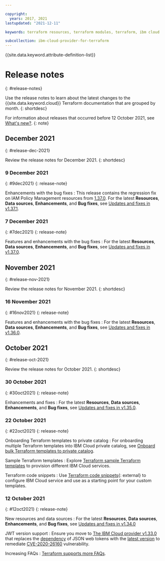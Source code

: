 ```yaml
---

copyright:
  years: 2017, 2021
lastupdated: "2021-12-11"

keywords: terraform resources, terraform modules, terraform, ibm cloud provider, release notes, what's new 

subcollection: ibm-cloud-provider-for-terraform
---
```


{{site.data.keyword.attribute-definition-list}}


# Release notes
{: #release-notes}

Use the release notes to learn about the latest changes to the {{site.data.keyword.cloud}} Terraform documentation that are grouped by month.
{: shortdesc}

For information about releases that occurred before 12 October 2021, see [What's new?](/docs/ibm-cloud-provider-for-terraform?topic=ibm-cloud-provider-for-terraform-new-in-terraform).
{: note}

## December 2021
{: #release-dec-2021}

Review the release notes for December 2021.
{: shortdesc}

### 9 December 2021
{: #9dec2021}
{: release-note}

Enhancements with the bug fixes
:   This release contains the regression fix on IAM Policy Management resources from [1.37.0](https://github.com/IBM-Cloud/terraform-provider-ibm/releases/tag/v1.37.0). For the latest **Resources**, **Data sources**, **Enhancements**, and **Bug fixes**, see [Updates and fixes in v1.37.1](https://github.com/IBM-Cloud/terraform-provider-ibm/releases/tag/v1.37.1).

### 7 December 2021
{: #7dec2021}
{: release-note}

Features and enhancements with the bug fixes
:   For the latest **Resources**, **Data sources**, **Enhancements**, and **Bug fixes**, see [Updates and fixes in v1.37.0](https://github.com/IBM-Cloud/terraform-provider-ibm/releases/tag/v1.37.0).

## November 2021
{: #release-nov-2021}

Review the release notes for November 2021.
{: shortdesc}

### 16 November 2021
{: #16nov2021}
{: release-note}

Features and enhancements with the bug fixes
:   For the latest **Resources**, **Data sources**, **Enhancements**, and **Bug fixes**, see [Updates and fixes in v1.36.0](https://github.com/IBM-Cloud/terraform-provider-ibm/releases/tag/v1.36.0).

## October 2021
{: #release-oct-2021}

Review the release notes for October 2021.
{: shortdesc}

### 30 October 2021
{: #30oct2021}
{: release-note}

Enhancements and fixes
:   For the latest **Resources**, **Data sources**, **Enhancements**, and **Bug fixes**, see [Updates and fixes in v1.35.0](https://github.com/IBM-Cloud/terraform-provider-ibm/releases/tag/v1.35.0).

### 22 October 2021
{: #22oct2021}
{: release-note}

Onboarding Terraform templates to private catalog
:   For onboarding multiple Terraform templates into IBM Cloud private catalog, see [Onboard bulk Terraform templates to private catalog](/docs/ibm-cloud-provider-for-terraform?topic=ibm-cloud-provider-for-terraform-provider-template#provider-onboard).

Sample Terraform templates
:   Explore [Terraform sample Terraform templates](/docs/ibm-cloud-provider-for-terraform?topic=ibm-cloud-provider-for-terraform-provider-template#sample-templates) to provision different IBM Cloud services.

Terraform code snippets
:   Use [Terraform code snippets](/docs/ibm-cloud-provider-for-terraform?topic=ibm-cloud-provider-for-terraform-provider-template#code-snippets){: external} to configure IBM Cloud service and use as a starting point for your custom templates.


### 12 October 2021
{: #12oct2021}
{: release-note}

New resources and data sources
:   For the latest **Resources**, **Data sources**, **Enhancements**, and **Bug fixes**, see [Updates and fixes in v1.34.0](https://github.com/IBM-Cloud/terraform-provider-ibm/releases/tag/v1.34.0)

JWT version support
:   Ensure you move to [The IBM Cloud provider v1.33.0](https://github.com/IBM-Cloud/terraform-provider-ibm/releases/tag/v1.34.0) that replaces the [dependency](https://github.com/dgrijalva/jwt-go) of JSON web tokens with the [latest version](https://github.com/golang-jwt/jwt) to remediate [CVE-2020-26160](https://github.com/IBM-Cloud/terraform-provider-ibm/pull/3191) vulnerability.

Increasing FAQs
:  [Terraform supports more FAQs](/docs/ibm-cloud-provider-for-terraform?topic=ibm-cloud-provider-for-terraform-faqs).
